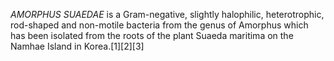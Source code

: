 _AMORPHUS SUAEDAE_ is a Gram-negative, slightly halophilic, heterotrophic, rod-shaped and non-motile bacteria from the genus of Amorphus which has been isolated from the roots of the plant Suaeda maritima on the Namhae Island in Korea.[1][2][3]
